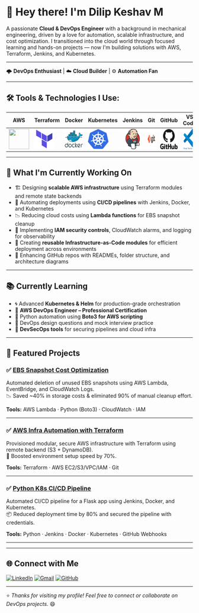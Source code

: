 # 👋 Hey there! I'm Dilip Keshav M

A passionate **Cloud & DevOps Engineer** with a background in mechanical engineering, driven by a love for automation, scalable infrastructure, and cost optimization. I transitioned into the cloud world through focused learning and hands-on projects — now I'm building solutions with AWS, Terraform, Jenkins, and Kubernetes.

---

🌩️ **DevOps Enthusiast** | ☁️ **Cloud Builder** | ⚙️ **Automation Fan**

---

## 🛠️ Tools & Technologies I Use:


| AWS | Terraform | Docker | Kubernetes | Jenkins | Git | GitHub | VS Code | Ubuntu | Linux | Python |
|------|-----------|--------|------------|---------|-----|--------|---------|--------|--------|--------|
| <img src="https://github.com/user-attachments/assets/a885e80a-964f-4e75-a4a6-27a063667ec7" width="55" height="55" /> | <img src="https://github.com/devicons/devicon/blob/master/icons/terraform/terraform-original.svg" width="55" height="55" /> | <img src="https://github.com/devicons/devicon/blob/master/icons/docker/docker-original-wordmark.svg" width="55" height="55" /> | <img src="https://raw.githubusercontent.com/devicons/devicon/master/icons/kubernetes/kubernetes-original.svg" width="55" height="55" /> | <img src="https://github.com/devicons/devicon/blob/master/icons/jenkins/jenkins-original.svg" width="55" height="55" /> | <img src="https://github.com/devicons/devicon/blob/master/icons/git/git-original-wordmark.svg" width="55" height="55" /> | <img src="https://github.com/devicons/devicon/blob/master/icons/github/github-original-wordmark.svg" width="55" height="55" /> | <img src="https://github.com/devicons/devicon/blob/master/icons/vscode/vscode-original-wordmark.svg" width="55" height="55" /> | <img src="https://github.com/devicons/devicon/blob/master/icons/ubuntu/ubuntu-original.svg" width="55" height="55" /> | <img src="https://github.com/devicons/devicon/blob/master/icons/linux/linux-original.svg" width="55" height="55" /> | <img src="https://github.com/devicons/devicon/blob/master/icons/python/python-original.svg" width="55" height="55" /> |


---

## 🚀 What I'm Currently Working On

- 🏗️ Designing **scalable AWS infrastructure** using Terraform modules and remote state backends  
- 🔁 Automating deployments using **CI/CD pipelines** with Jenkins, Docker, and Kubernetes  
- 📉 Reducing cloud costs using **Lambda functions** for EBS snapshot cleanup  
- 🔐 Implementing **IAM security controls**, CloudWatch alarms, and logging for observability  
- 🧰 Creating **reusable Infrastructure-as-Code modules** for efficient deployment across environments  
- 📘 Enhancing GitHub repos with READMEs, folder structure, and architecture diagrams

---

## 📚 Currently Learning

- 🌀 Advanced **Kubernetes & Helm** for production-grade orchestration  
- 📘 **AWS DevOps Engineer – Professional Certification**  
- 🤖 Python automation using **Boto3 for AWS scripting**  
- 🧠 DevOps design questions and mock interview practice  
- 🔐 **DevSecOps tools** for securing pipelines and cloud infra

---

## 📁 Featured Projects

### ✅ [EBS Snapshot Cost Optimization](https://github.com/DilipKeshav8/ebs-snapshot-cleanup)
Automated deletion of unused EBS snapshots using AWS Lambda, EventBridge, and CloudWatch Logs.  
📉 Saved ~40% in storage costs & eliminated 90% of manual cleanup effort.

**Tools:** AWS Lambda · Python (Boto3) · CloudWatch · IAM

---

### ✅ [AWS Infra Automation with Terraform](https://github.com/DilipKeshav8/aws-terraform-infra)
Provisioned modular, secure AWS infrastructure with Terraform using remote backend (S3 + DynamoDB).  
🚀 Boosted environment setup speed by 70%.

**Tools:** Terraform · AWS EC2/S3/VPC/IAM · Git

---

### ✅ [Python K8s CI/CD Pipeline](https://github.com/DilipKeshav8/python-k8s-pipeline)
Automated CI/CD pipeline for a Flask app using Jenkins, Docker, and Kubernetes.  
📦 Reduced deployment time by 80% and secured the pipeline with credentials.

**Tools:** Python · Jenkins · Docker · Kubernetes · GitHub Webhooks

---

---

## 🌐 Connect with Me

[![LinkedIn](https://img.shields.io/badge/-LinkedIn-0A66C2?style=flat&logo=linkedin&logoColor=white)](https://www.linkedin.com/in/dilip-keshav-aa890736b)
[![Gmail](https://img.shields.io/badge/-Gmail-D14836?style=flat&logo=gmail&logoColor=white)](mailto:dilipkeshav888@gmail.com)
[![GitHub](https://img.shields.io/badge/-GitHub-181717?logo=github&logoColor=white)](https://github.com/DilipKeshav8)

---

⭐ *Thanks for visiting my profile! Feel free to connect or collaborate on DevOps projects.* 😄

